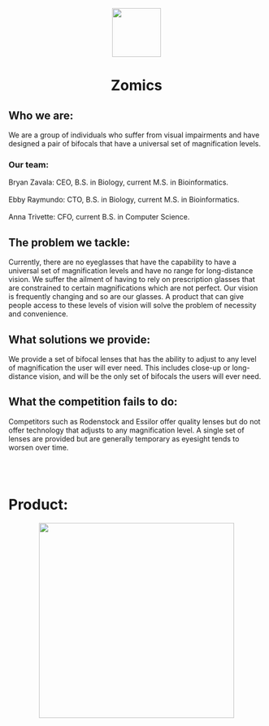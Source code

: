 <p align="center">
  <img src="https://user-images.githubusercontent.com/97570002/230484096-5ca93998-dcdd-4d90-858a-ad0d53b8802f.png" style="width: 10vw; min-width: 330px;"/>
</p>

<div align="center">
  
# Zomics
</div>

## Who we are:
We are a group of individuals who suffer from visual impairments and have designed a pair of bifocals that have a universal set of magnification levels.

### Our team:
Bryan Zavala: CEO, B.S. in Biology, current M.S. in Bioinformatics. <br>
</br>
Ebby Raymundo: CTO, B.S. in Biology, current M.S. in Bioinformatics. <br>
</br>
Anna Trivette: CFO, current B.S. in Computer Science.


## The problem we tackle:
Currently, there are no eyeglasses that have the capability to have a universal set of magnification levels and have no range for long-distance vision. We suffer the ailment of having to rely on prescription glasses that are constrained to certain magnifications which are not perfect. Our vision is frequently changing and so are our glasses. A product that can give people access to these levels of vision will solve the problem of necessity and convenience.

## What solutions we provide:
We provide a set of bifocal lenses that has the ability to adjust to any level of magnification the user will ever need. This includes close-up or long-distance vision, and will be the only set of bifocals the users will ever need.

## What the competition fails to do:
Competitors such as Rodenstock and Essilor offer quality lenses but do not offer technology that adjusts to any magnification level. A single set of lenses are provided but are generally temporary as eyesight tends to worsen over time. 

<br>
</br>

# Product:

<p align="center">
  <img src="https://user-images.githubusercontent.com/46846848/230488725-da87b03d-4449-4e4b-b301-8ceb7ad8f2b4.png" style="width: 40vw; min-width: 230px;"/>
</p>
